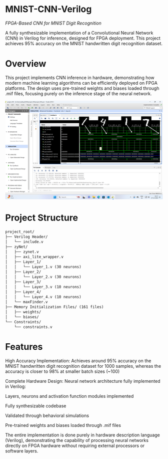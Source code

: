 # MNIST-CNN-Verilog

*FPGA-Based CNN for MNIST Digit Recognition*

A fully synthesizable implementation of a Convolutional Neural Network (CNN) in Verilog for inference, designed for FPGA deployment. This project achieves 95% accuracy on the MNIST handwritten digit recognition dataset.

# Overview

This project implements CNN inference in hardware, demonstrating how modern machine learning algorithms can be efficiently deployed on FPGA platforms. The design uses pre-trained weights and biases loaded through .mif files, focusing purely on the inference stage of the neural network.


![Image Title](https://github.com/adityakak27/MNIST-CNN-Verilog/blob/main/Web_Photo_Editor.jpg)


# Project Structure
```
project_root/
├── Verilog Header/
│   └── include.v
├── zyNet/
│   ├── zynet.v
│   ├── axi_lite_wrapper.v
│   ├── Layer_1/
│   │   └── Layer_1.v (30 neurons)
│   ├── Layer_2/
│   │   └── Layer_2.v (30 neurons)
│   ├── Layer_3/
│   │   └── Layer_3.v (10 neurons)
│   ├── Layer_4/
│   │   └── Layer_4.v (10 neurons)
│   └── maxFinder.v
├── Memory Initialization Files/ (161 files)
│   ├── weights/
│   └── biases/
└── Constraints/
    └── constraints.v
```


# Features

High Accuracy Implementation: Achieves around 95% accuracy on the MNIST handwritten digit recognition dataset for 1000 samples, whereas the accuracy is closer to 98% at smaller batch sizes (~100)

Complete Hardware Design: Neural network architecture fully implemented in Verilog:

Layers, neurons and activation function modules implemented 

Fully synthesizable codebase

Validated through behavioral simulations

Pre-trained weights and biases loaded through .mif files


The entire implementation is done purely in hardware description language (Verilog), demonstrating the capability of processing neural networks directly on FPGA hardware without requiring external processors or software layers.
